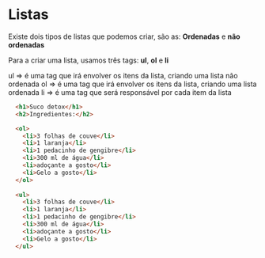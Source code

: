 # Listas

Existe dois tipos de listas que podemos criar, são as: **Ordenadas** e **não ordenadas**

Para a criar uma lista, usamos três tags: **ul**, **ol** e **li**

ul => é uma tag que irá envolver os itens da lista, criando uma lista não ordenada
ol => é uma tag que irá envolver os itens da lista, criando uma lista ordenada
li => é uma tag que será responsável por cada item da lista

```HTML
  <h1>Suco detox</h1>
  <h2>Ingredientes:</h2>

  <ol>
    <li>3 folhas de couve</li>
    <li>1 laranja</li>
    <li>1 pedacinho de gengibre</li>
    <li>300 ml de água</li>
    <li>adoçante a gosto</li>
    <li>Gelo a gosto</li>
  </ol>
 
  <ul>
    <li>3 folhas de couve</li>
    <li>1 laranja</li>
    <li>1 pedacinho de gengibre</li>
    <li>300 ml de água</li>
    <li>adoçante a gosto</li>
    <li>Gelo a gosto</li>
  </ul>
```